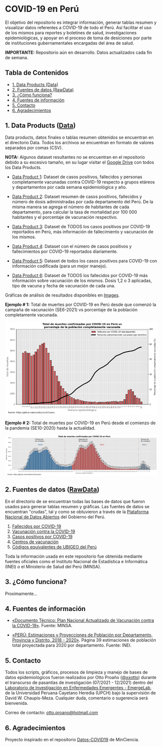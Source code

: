 # COVID-19 en Perú
El objetivo del repositorio es integrar información, generar tablas resumen y visualizar datos referentes a COVID-19 de todo el Perú. Así facilitar el uso de los mismos para reportes y boletines de salud, investigaciones epidemiológicas, y apoyar en el proceso de toma de desiciones por parte de instituciones gubernamentales encargadas del área de salud.

**IMPORTANTE:** Repositorio aún en desarrollo. Datos actualizados cada fin de semana.

## Tabla de Contenidos

  - [1. Data Products (Data)](#1-data-products-data)
  - [2. Fuentes de datos (RawData)](#2-fuentes-de-datos-rawdata)
  - [3. ¿Cómo funciona?](#3-cómo-funciona)
  - [4. Fuentes de información](#4-fuentes-de-información)
  - [5. Contacto](#5-contacto)
  - [6. Agradecimientos](#6-agradecimientos)


## 1. Data Products ([Data](https://github.com/xxotto/covid19-peru/tree/main/Data))

Data products, datos finales o tablas resumen obtenidos se encuentran en el directorio Data. Todos los archivos se encuentran en formato de valores separados por comas (CSV).
   
**NOTA:** Algunos dataset resultantes no se encuentran en el repositorio debido a su excesivo tamaño, en su lugar visitar el [Google Drive](https://drive.google.com/drive/folders/1uzUqcqrET1WN1nquh_335R9GU9FishEO?usp=sharing) con todos los Data Products.

   - [Data Product 1](Data/DP1_covid19-peru_x_semanaEpi.csv): Dataset de casos positivos, fallecidos y personas completamente vacunadas contra COVID-19 respecto a grupos etáreos y departamentos por cada semana epidemiológica y año.

   - [Data Product 2](Data/DP2_covid19-peru_resumen_x_departamentos.csv):  Dataset resumen de casos positivos, fallecidos y número de dosis administradas por cada departamento del Perú. De la misma manera se agrega el número de habitantes de cada departamento, para calcular la tasa de mortalidad por 100 000 habitantes y el porcentaje de vacunación respectivo.

   - [Data Product 3](https://drive.google.com/drive/folders/1uzUqcqrET1WN1nquh_335R9GU9FishEO?usp=sharing): Dataset de TODOS los casos positivos por COVID-19 reportados en Perú, más información de fallecimiento y vacunación de los mismos.

   - [Data Product 4](Data/DP4_covid19-peru_x_fecha.csv): Dataset con el número de casos positivos y fallecimientos por COVID-19 reportados diariamente. 

   - [Data Product 5](https://drive.google.com/drive/folders/1uzUqcqrET1WN1nquh_335R9GU9FishEO?usp=sharing): Dataset de todos los casos positivos para COVID-19 con información codificada (para un mejor manejo).

   - [Data Product 6](https://drive.google.com/drive/folders/1uzUqcqrET1WN1nquh_335R9GU9FishEO?usp=sharing): Dataset de TODOS los fallecidos por COVID-19 más información sobre vacunación de los mismos. Dosis 1,2 o 3 aplicadas, tipo de vacuna y fecha de vacunación de cada una.

Gráficas de análisis de resultados disponibles en [Images](https://github.com/xxotto/covid19-peru/tree/main/Images).

**Ejemplo # 1:** Total de muertes por COVID-19 en Perú desde que comenzó la campaña de vacunación (SE6-2021) vs porcentaje de la población completamente vacunada.

![Esta es una imagen de ejemplo](https://raw.githubusercontent.com/xxotto/covid19-peru/main/Images/covid19-peru_fallecidos_vs_vacunados_x_semanaEpi.png)


**Ejemplo # 2:** Total de muertes por COVID-19 en Perú desde el comienzo de la pandemia (SE10-2020) hasta la actualidad.

![Esta es una imagen de ejemplo](https://raw.githubusercontent.com/xxotto/covid19-peru/main/Images/covid19-peru_fallecidos_x_semanaEpi.png)


## 2. Fuentes de datos ([RawData](https://github.com/xxotto/covid19-peru/tree/main/RawData))
En el directorio de  se encuentran todas las bases de datos que fueron usados para generar tablas resumen y gráficas. Las fuentes de datos se encuentran "crudas", tal y como se obtuvieron a través de la [Plataforma Nacional de Datos Abiertos](https://www.datosabiertos.gob.pe/) del Gobierno del Perú. 

1. [Fallecidos por COVID-19](https://www.datosabiertos.gob.pe/dataset/fallecidos-por-covid-19-ministerio-de-salud-minsa)
2. [Vacunación contra la COVID-19](https://www.datosabiertos.gob.pe/dataset/vacunacion)
3. [Casos positivos por COVID-19](https://www.datosabiertos.gob.pe/dataset/casos-positivos-por-covid-19-ministerio-de-salud-minsa)
4. [Centros de vacunación](https://www.datosabiertos.gob.pe/dataset/centros-de-vacunacion)
5. [Códigos equivalentes de UBIGEO del Perú](https://www.datosabiertos.gob.pe/dataset/codigos-equivalentes-de-ubigeo-del-peru)

Toda la información usada en este repositorio fue obtenida mediante fuentes oficiales como el Instituto Nacional de Estadística e Informática (INEI) o el Ministerio de Salud del Perú (MINSA).

## 3. ¿Cómo funciona?

Proximamente...

## 4. Fuentes de información

- [«Documento Técnico: Plan Nacional Actualizado de Vacunación contra la COVID-19»](https://cdn.www.gob.pe/uploads/document/file/1805113/Plan%20Nacional%20Actualizado%20contra%20la%20COVID-19.pdf). Fuente: MINSA.

- [«PERÚ: Estimaciones y Proyecciones de Población por Departamento, Provincia y Distrito, 2018 - 2020»](https://www.inei.gob.pe/media/MenuRecursivo/publicaciones_digitales/Est/Lib1715/Libro.pdf). Página 39 estimaciones de población total proyectada para 2020 por departamento. Fuente: INEI.

## 5. Contacto
   
Todos los scripts, gráficos, procesos de limpieza y manejo de bases de datos epidemiológicos fueron realizados por Otto Proaño ([@xxotto](https://github.com/xxotto)) durante el transcurso de pasantías de investigación (07/2021 - 12/2021) dentro del [Laboratorio de Investigación en Enfermedades Emergentes - EmergeLab](https://investigacion.cayetano.edu.pe/catalogo/saludintegral/emerge), de la Universidad Peruana Cayetano Heredia (UPCH) bajo la supervisión de David W. Chaupis-Meza. Cualquier duda, comentario o sugerencia será bienvenida. 

Correo de contacto: otto.proano@hotmail.com

## 6. Agradecimientos

Proyecto inspirado en el repositorio [Datos-COVID19](https://github.com/MinCiencia/Datos-COVID19) de MinCiencia.
